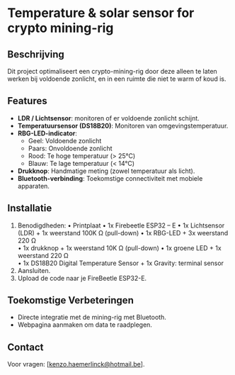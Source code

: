 # Temperature & solar sensor for crypto mining-rig

## Beschrijving
Dit project optimaliseert een crypto-mining-rig door deze alleen te laten werken bij voldoende zonlicht, en in een ruimte die niet te warm of koud is. 

## Features
- **LDR / Lichtsensor**: monitoren of er voldoende zonlicht schijnt.
- **Temperatuursensor (DS18B20)**: Monitoren van omgevingstemperatuur.
- **RBG-LED-indicator**:
  - Geel: Voldoende zonlicht 
  - Paars: Onvoldoende zonlicht 
  - Rood: Te hoge temperatuur (> 25°C)
  - Blauw: Te lage temperatuur (< 14°C)
- **Drukknop**: Handmatige meting (zowel temperatuur als licht).
- **Bluetooth-verbinding**: Toekomstige connectiviteit met mobiele apparaten.

## Installatie
1. Benodigdheden: 
  •	Printplaat 
  •	1x Firebeetle ESP32 – E
  •	1x Lichtsensor (LDR) + 1x weerstand 100K Ω (pull-down)
  •	1x RBG-LED + 3x weerstand 220 Ω		
  •	1x drukknop + 1x weerstand 10K Ω (pull-down)
  •	1x groene LED + 1x weerstand 220 Ω	
  •	1x DS18B20 Digital Temperature Sensor + 1x Gravity: terminal sensor 
2. Aansluiten. 
3. Upload de code naar je FireBeetle ESP32-E.

## Toekomstige Verbeteringen
- Directe integratie met de mining-rig met Bluetooth.
- Webpagina aanmaken om data te raadplegen.

## Contact
Voor vragen: [kenzo.haemerlinck@hotmail.be].
